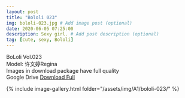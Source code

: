 ```yaml
---
layout: post
title: "Bololi 023"
img: bololi-023.jpg # Add image post (optional)
date: 2020-06-05 07:25:00
description: Sexy girl. # Add post description (optional)
tag: [cute, sexy, Bololi]
---
```

BoLoli Vol.023  
Model: 许文婷Regina                           
Images in download package have full quality                    
Google Drive [Download Full](http://gestyy.com/eqwIlB)

{% include image-gallery.html folder="/assets/img/A1/bololi-023/" %}
